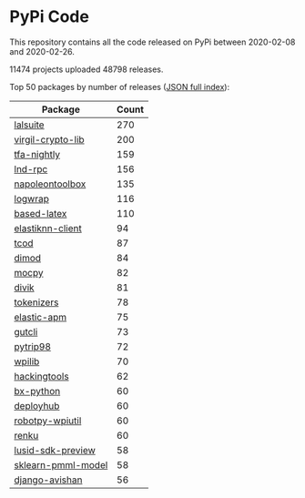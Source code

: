 # PyPi Code

This repository contains all the code released on PyPi between 2020-02-08 and 2020-02-26.

11474 projects uploaded 48798 releases. 

Top 50 packages by number of releases ([JSON full index](./index.json)):

| Package   | Count |
|-----------|-------|
| [lalsuite](https://github.com/pypi-data/pypi-code-49/tree/import/lalsuite) | 270 |
| [virgil-crypto-lib](https://github.com/pypi-data/pypi-code-49/tree/import/virgil-crypto-lib) | 200 |
| [tfa-nightly](https://github.com/pypi-data/pypi-code-49/tree/import/tfa-nightly) | 159 |
| [lnd-rpc](https://github.com/pypi-data/pypi-code-49/tree/import/lnd-rpc) | 156 |
| [napoleontoolbox](https://github.com/pypi-data/pypi-code-49/tree/import/napoleontoolbox) | 135 |
| [logwrap](https://github.com/pypi-data/pypi-code-49/tree/import/logwrap) | 116 |
| [based-latex](https://github.com/pypi-data/pypi-code-49/tree/import/based-latex) | 110 |
| [elastiknn-client](https://github.com/pypi-data/pypi-code-49/tree/import/elastiknn-client) | 94 |
| [tcod](https://github.com/pypi-data/pypi-code-49/tree/import/tcod) | 87 |
| [dimod](https://github.com/pypi-data/pypi-code-49/tree/import/dimod) | 84 |
| [mocpy](https://github.com/pypi-data/pypi-code-49/tree/import/mocpy) | 82 |
| [divik](https://github.com/pypi-data/pypi-code-49/tree/import/divik) | 81 |
| [tokenizers](https://github.com/pypi-data/pypi-code-49/tree/import/tokenizers) | 78 |
| [elastic-apm](https://github.com/pypi-data/pypi-code-49/tree/import/elastic-apm) | 75 |
| [gutcli](https://github.com/pypi-data/pypi-code-49/tree/import/gutcli) | 73 |
| [pytrip98](https://github.com/pypi-data/pypi-code-49/tree/import/pytrip98) | 72 |
| [wpilib](https://github.com/pypi-data/pypi-code-49/tree/import/wpilib) | 70 |
| [hackingtools](https://github.com/pypi-data/pypi-code-49/tree/import/hackingtools) | 62 |
| [bx-python](https://github.com/pypi-data/pypi-code-49/tree/import/bx-python) | 60 |
| [deployhub](https://github.com/pypi-data/pypi-code-49/tree/import/deployhub) | 60 |
| [robotpy-wpiutil](https://github.com/pypi-data/pypi-code-49/tree/import/robotpy-wpiutil) | 60 |
| [renku](https://github.com/pypi-data/pypi-code-49/tree/import/renku) | 60 |
| [lusid-sdk-preview](https://github.com/pypi-data/pypi-code-49/tree/import/lusid-sdk-preview) | 58 |
| [sklearn-pmml-model](https://github.com/pypi-data/pypi-code-49/tree/import/sklearn-pmml-model) | 58 |
| [django-avishan](https://github.com/pypi-data/pypi-code-49/tree/import/django-avishan) | 56 |
